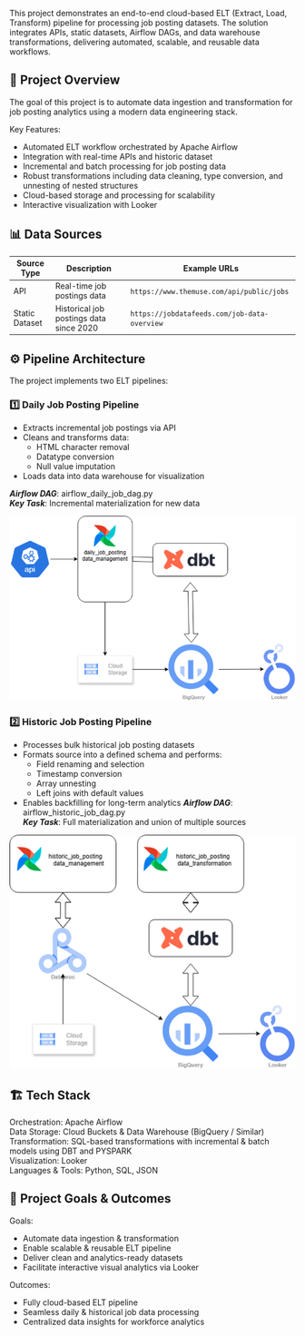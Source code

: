 
This project demonstrates an end-to-end cloud-based ELT (Extract, Load, Transform) pipeline for processing job posting datasets. The solution integrates APIs, static datasets, Airflow DAGs, and data warehouse transformations, delivering automated, scalable, and reusable data workflows.

## 🚀 Project Overview
The goal of this project is to automate data ingestion and transformation for job posting analytics using a modern data engineering stack.

Key Features:
  - Automated ELT workflow orchestrated by Apache Airflow
  - Integration with real-time APIs and historic dataset
  - Incremental and batch processing for job posting data
  - Robust transformations including data cleaning, type conversion, and unnesting of nested structures
  - Cloud-based storage and processing for scalability
  - Interactive visualization with Looker

## 📊 Data Sources

| Source Type       | Description                                                  | Example URLs                                 |
| ----------------- | ------------------------------------------------------------ | -------------------------------------------- |
| API               | Real-time job postings data                                  | `https://www.themuse.com/api/public/jobs`    |
| Static Dataset    | Historical job postings data since 2020                      | `https://jobdatafeeds.com/job-data-overview` |
            
## ⚙️ Pipeline Architecture
The project implements two ELT pipelines:

### 1️⃣ Daily Job Posting Pipeline
  - Extracts incremental job postings via API
  - Cleans and transforms data:
      - HTML character removal
      - Datatype conversion
      - Null value imputation
  - Loads data into data warehouse for visualization

***Airflow DAG***: airflow_daily_job_dag.py  
***Key Task***: Incremental materialization for new data  

![Daily Job Posting Pipeline](https://github.com/ajvikranth/Data-Management-2/blob/master/airflow/pipeline1.png)

### 2️⃣ Historic Job Posting Pipeline
  - Processes bulk historical job posting datasets
  - Formats source into a defined schema and performs:
    - Field renaming and selection
    - Timestamp conversion
    - Array unnesting
    - Left joins with default values
  - Enables backfilling for long-term analytics
***Airflow DAG***: airflow_historic_job_dag.py  
***Key Task***: Full materialization and union of multiple sources  

![Historic Job Posting Pipeline](https://github.com/ajvikranth/Data-Management-2/blob/master/airflow/pipeline2.png)


## 🏗️ Tech Stack
Orchestration: Apache Airflow  
Data Storage: Cloud Buckets & Data Warehouse (BigQuery / Similar)  
Transformation: SQL-based transformations with incremental & batch models using DBT and PYSPARK  
Visualization: Looker  
Languages & Tools: Python, SQL, JSON  

## 🏁 Project Goals & Outcomes
Goals:
- Automate data ingestion & transformation
- Enable scalable & reusable ELT pipeline
- Deliver clean and analytics-ready datasets
- Facilitate interactive visual analytics via Looker

Outcomes:
- Fully cloud-based ELT pipeline
- Seamless daily & historical job data processing
- Centralized data insights for workforce analytics
